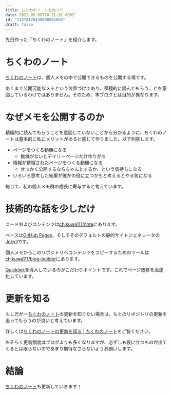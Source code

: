```yaml
---
title: ちくわのノートを作った
date: 2022-05-08T10:31:32.000Z
id: "13574176438090501803"
draft: false
---
```

先日作った「ちくわのノート」を紹介します。

# ちくわのノート

[ちくわのノート](https://note.chikuwa111.com/)は、個人メモの中で公開できるものを公開する場です。

あくまで公開可能なメモという位置づけであり、積極的に読んでもらうことを意図しているわけではありません。そのため、本ブログとは目的が異なります。

# なぜメモを公開するのか

積極的に読んでもらうことを意図していないことから分かるように、ちくわのノートは基本的に私にメリットがあると感じて作りました。以下列挙します。

- ページをつくる動機になる
  - 動機がないとデイリーページだけ作りがち
- 情報が整理されたページをつくる動機になる
  - せっかく公開するならちゃんとするか、という気持ちになる
- いろいろ思考した結果が誰かの役に立つかもと考えるとやる気になる

総じて、私の個人メモ群の成長に寄与すると考えています。

# 技術的な話を少しだけ

コードおよびコンテンツは[chikuwa111/note](https://github.com/chikuwa111/note)にあります。

ベースは[GitHub Pages](https://docs.github.com/ja/pages/getting-started-with-github-pages/about-github-pages)、そしてそのデフォルトの静的サイトジェネレータの[Jekyll](https://jekyllrb.com/)です。

個人メモからこのリポジトリへコンテンツをコピーするためのツールは[chikuwa111/blog-builder](https://github.com/chikuwa111/blog-builder)にあります。

[Quicklink](https://getquick.link/)を導入しているのがこだわりポイントです。これでページ遷移を高速化しています。

# 更新を知る

もし万が一[ちくわのノート](https://note.chikuwa111.com/)の更新を知りたい場合は、もとのリポジトリの更新を追ってもらうのが良いと考えています。

詳しくは[ちくわのノートの更新を知る | ちくわのノート](https://note.chikuwa111.com/%E3%81%A1%E3%81%8F%E3%82%8F%E3%81%AE%E3%83%8E%E3%83%BC%E3%83%88%E3%81%AE%E6%9B%B4%E6%96%B0%E3%82%92%E7%9F%A5%E3%82%8B)をご覧ください。

おそらく更新頻度はブログよりも多くなりますが、必ずしも役に立つものが出てくるとは限らないのであまり期待なさらないようお願いします。

# 結論

[ちくわのノート](https://note.chikuwa111.com/)も更新していきます！
